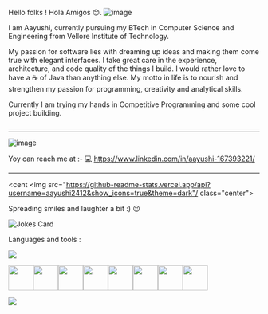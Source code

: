Hello folks ! Hola Amigos 😊. 
![image](https://github.com/Aayushi2412/Aayushi2412/assets/106343054/2583fc76-7283-45a7-91c7-ec6d89a43a1a)


    

  
  
  I am Aayushi, currently pursuing my BTech in Computer Science and Engineering from Vellore Institute of Technology.
 
  My passion for software lies with dreaming up ideas and making them come true with elegant interfaces. 
  I take great care in the experience, architecture, and code quality of the things I build.
  I would rather love to have a ☕ of Java than anything else.
  My motto in life is to nourish and strengthen my passion for programming, creativity and analytical skills. 
  
Currently I am trying my hands in Competitive Programming and some cool project building.

<img src="https://media.tenor.com/_DOBjnGspYAAAAAC/code-coding.gif" alt="" style="max-width: 100%; align=centre; display: inline-block;" data-target="animated-image.originalImage">
<br>
<hr>


![image](https://github.com/Aayushi2412/Aayushi2412/assets/106343054/d4c23329-dfbf-4849-83d5-f958e8e7fd43)



Yoy can reach me at :- 
💻 https://www.linkedin.com/in/aayushi-167393221/
<hr>

<cent
<img src="https://github-readme-stats.vercel.app/api?username=aayushi2412&show_icons=true&theme=dark"/ class="center">



Spreading smiles and laughter a bit :) 😉


<img src="https://camo.githubusercontent.com/4369c85292c1f300d75bb2affa6d0a10810754b642bbe4b8b92b3b93924d3808/68747470733a2f2f726561646d652d6a6f6b65732e76657263656c2e6170702f6170693f7468656d653d64726163756c61" alt="Jokes Card" data-canonical-src="https://readme-jokes.vercel.app/api?theme=dracula" style="max-width: 100%;">
<br>


Languages and tools :


<img src="https://github-readme-stats.vercel.app/api/top-langs?username=aayushi2412"/>

<img height=50 src="https://cdn.jsdelivr.net/gh/devicons/devicon/icons/python/python-original.svg"/><img height=50  src="https://cdn.jsdelivr.net/gh/devicons/devicon/icons/java/java-original.svg"/><img height=50 
  src="https://cdn.jsdelivr.net/gh/devicons/devicon/icons/rstudio/rstudio-original.svg"/><img height=50
  src="https://cdn.jsdelivr.net/gh/devicons/devicon/icons/javascript/javascript-original.svg"/><img height=50
  src="https://cdn.jsdelivr.net/gh/devicons/devicon/icons/mysql/mysql-plain-wordmark.svg" /><img height=50
  src="https://cdn.jsdelivr.net/gh/devicons/devicon/icons/php/php-original.svg" /><img height=50                                                              
  src="https://cdn.jsdelivr.net/gh/devicons/devicon/icons/r/r-original.svg" /><img height=50                                                                         
  src="https://cdn.jsdelivr.net/gh/devicons/devicon/icons/canva/canva-original.svg"/>                                                                              


<img src="https://github-readme-streak-stats.herokuapp.com/?user=aayushi2412"/>

